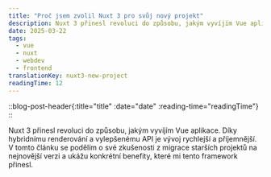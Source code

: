 ```yaml
---
title: "Proč jsem zvolil Nuxt 3 pro svůj nový projekt"
description: Nuxt 3 přinesl revoluci do způsobu, jakým vyvíjím Vue aplikace. Podělím se o své zkušenosti z migrace a konkrétní benefity tohoto frameworku.
date: 2025-03-22
tags:
  - vue
  - nuxt
  - webdev
  - frontend
translationKey: nuxt3-new-project
readingTime: 12
---
```


::blog-post-header{:title="title" :date="date" :reading-time="readingTime"}
::

Nuxt 3 přinesl revoluci do způsobu, jakým vyvíjím Vue aplikace. Díky hybridnímu renderování a vylepšenému API je vývoj rychlejší a příjemnější. V tomto článku se podělím o své zkušenosti z migrace starších projektů na nejnovější verzi a ukážu konkrétní benefity, které mi tento framework přinesl.
